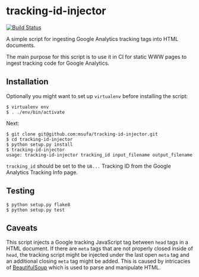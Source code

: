 # tracking-id-injector
[![Build Status](https://travis-ci.org/msufa/tracking-id-injector.svg?branch=master)](https://travis-ci.org/msufa/tracking-id-injector)

A simple script for ingesting Google Analytics tracking tags into HTML documents.

The main purpose for this script is to use it in CI for static WWW pages to ingest tracking code for Google Analytics.

## Installation
Optionally you might want to set up `virtualenv` before installing the script:

```
$ virtualenv env
$ . ./env/bin/activate
```

Next:

```
$ git clone git@github.com:msufa/tracking-id-injector.git
$ cd tracking-id-injector
$ python setup.py install
$ tracking-id-injector
usage: tracking-id-injector tracking_id input_filename output_filename
```

`tracking_id` should be set to the `UA...` Tracking ID from the Google Analytics Tracking Info page.

## Testing
```
$ python setup.py flake8
$ python setup.py test
```

## Caveats
This script injects a Google tracking JavaScript tag between `head` tags in a HTML document.
If there are `meta` tags that are not properly closed inside of `head`, the tracking script might be injected
under the last open `meta` tag and an additional closing `meta` tag might be added.
This is caused by intricacies of [BeautifulSoup](https://www.crummy.com/software/BeautifulSoup/) which is used to
parse and manipulate HTML.
